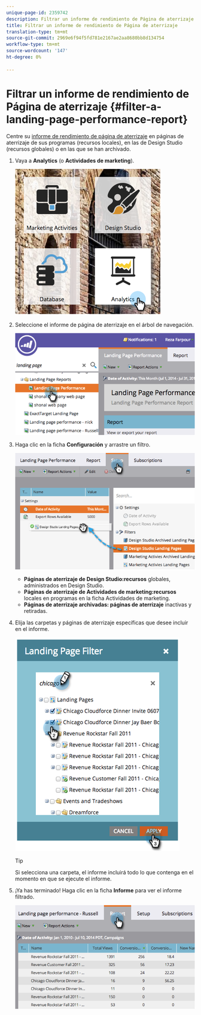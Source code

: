 ```yaml
---
unique-page-id: 2359742
description: Filtrar un informe de rendimiento de Página de aterrizaje - Documentos de marketing - Documentación del producto
title: Filtrar un informe de rendimiento de Página de aterrizaje
translation-type: tm+mt
source-git-commit: 2969e6f94f5fd781e2167ae2aa8680bb8d134754
workflow-type: tm+mt
source-wordcount: '147'
ht-degree: 0%

---
```



# Filtrar un informe de rendimiento de Página de aterrizaje {#filter-a-landing-page-performance-report}

Centre su [informe de rendimiento de página de aterrizaje](/help/marketo/product-docs/demand-generation/landing-pages/understanding-landing-pages/landing-page-performance-report.md) en páginas de aterrizaje de sus programas (recursos locales), en las de Design Studio (recursos globales) o en las que se han archivado.

1. Vaya a **Analytics** (o **Actividades de marketing**).

   ![](assets/analyticstile.png)

1. Seleccione el informe de página de aterrizaje en el árbol de navegación.

   ![](assets/image2014-9-18-15-3a46-3a6.png)

1. Haga clic en la ficha **Configuración** y arrastre un filtro.

   ![](assets/image2014-9-18-15-3a46-3a16.png)

   * **Páginas de aterrizaje de Design Studio:recursos** globales, administrados en Design Studio.
   * **Páginas de aterrizaje de Actividades de marketing:recursos** locales en programas en la ficha Actividades de marketing.
   * **Páginas de aterrizaje archivadas: páginas de aterrizaje** inactivas y retiradas.

1. Elija las carpetas y páginas de aterrizaje específicas que desee incluir en el informe.

   ![](assets/image2014-9-18-15-3a46-3a47.png)

   >[!TIP]
   >
   >Si selecciona una carpeta, el informe incluirá todo lo que contenga en el momento en que se ejecute el informe.

1. ¡Ya has terminado! Haga clic en la ficha **Informe** para ver el informe filtrado.

   ![](assets/image2014-9-18-15-3a47-3a21.png)
